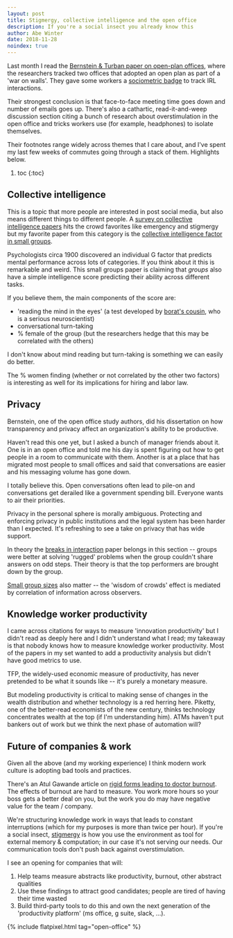 ```yaml
---
layout: post
title: Stigmergy, collective intelligence and the open office
description: If you're a social insect you already know this
author: Abe Winter
date: 2018-11-28
noindex: true
---
```


Last month I read the [Bernstein & Turban paper on open-plan offices](http://rstb.royalsocietypublishing.org/content/373/1753/20170239), where the researchers tracked two offices that adopted an open plan as part of a 'war on walls'. They gave some workers a [sociometric badge](https://www.fastcompany.com/3051324/we-spent-two-weeks-wearing-employee-trackers-heres-what-we-learned) to track IRL interactions.

Their strongest conclusion is that face-to-face meeting time goes down and number of emails goes up. There's also a cathartic, read-it-and-weep discussion section citing a bunch of research about overstimulation in the open office and tricks workers use (for example, headphones) to isolate themselves.

Their footnotes range widely across themes that I care about, and I've spent my last few weeks of commutes going through a stack of them. Highlights below.

1. toc
{:toc}

## Collective intelligence

This is a topic that more people are interested in post social media, but also means different things to different people. A [survey on collective intelligence papers](https://arxiv.org/abs/1204.3401) hits the crowd favorites like emergency and stigmergy but my favorite paper from this category is the [collective intelligence factor in small groups](https://www.researchgate.net/publication/47369848_Evidence_of_a_Collective_Intelligence_Factor_in_the_Performance_of_Human_Groups).

Psychologists circa 1900 discovered an individual G factor that predicts mental performance across lots of categories. If you think about it this is remarkable and weird. This small groups paper is claiming that *groups* also have a simple intelligence score predicting their ability across different tasks.

If you believe them, the main components of the score are:

* 'reading the mind in the eyes' (a test developed by [borat's cousin](https://en.wikipedia.org/wiki/Simon_Baron-Cohen), who is a serious neuroscientist)
* conversational turn-taking
* % female of the group (but the researchers hedge that this may be correlated with the others)

I don't know about mind reading but turn-taking is something we can easily do better.

The % women finding (whether or not correlated by the other two factors) is interesting as well for its implications for hiring and labor law.

## Privacy

Bernstein, one of the open office study authors, did his dissertation on how transparency and privacy affect an organization's ability to be productive.

Haven't read this one yet, but I asked a bunch of manager friends about it. One is in an open office and told me his day is spent figuring out how to get people in a room to communicate with them. Another is at a place that has migrated most people to small offices and said that conversations are easier and his messaging volume has gone down.

I totally believe this. Open conversations often lead to pile-on and conversations get derailed like a government spending bill. Everyone wants to air their priorities.

Privacy in the personal sphere is morally ambiguous. Protecting and enforcing privacy in public institutions and the legal system has been harder than I expected. It's refreshing to see a take on privacy that has wide support.

In theory the [breaks in interaction](http://www.pnas.org/content/115/35/8734) paper belongs in this section -- groups were better at solving 'rugged' problems when the group couldn't share answers on odd steps. Their theory is that the top performers are brought down by the group.

[Small group sizes](http://rspb.royalsocietypublishing.org/content/281/1784/20133305.long) also matter -- the 'wisdom of crowds' effect is mediated by correlation of information across observers.

## Knowledge worker productivity

I came across citations for ways to measure 'innovation productivity' but I didn't read as deeply here and I didn't understand what I read; my takeaway is that nobody knows how to measure knowledge worker productivity. Most of the papers in my set wanted to add a productivity analysis but didn't have good metrics to use.

TFP, the widely-used economic measure of productivity, has never pretended to be what it sounds like -- it's purely a monetary measure.

But modeling productivity is critical to making sense of changes in the wealth distribution and whether technology is a red herring here. Piketty, one of the better-read economists of the new century, thinks technology concentrates wealth at the top (if I'm understanding him). ATMs haven't put bankers out of work but we think the next phase of automation will?

## Future of companies & work

Given all the above (and my working experience) I think modern work culture is adopting bad tools and practices.

There's an Atul Gawande article on [rigid forms leading to doctor burnout](https://www.newyorker.com/magazine/2018/11/12/why-doctors-hate-their-computers). The effects of burnout are hard to measure. You work more hours so your boss gets a better deal on you, but the work you do may have negative value for the team / company.

We're structuring knowledge work in ways that leads to constant interruptions (which for my purposes is more than twice per hour). If you're a social insect, [stigmergy](https://en.wikipedia.org/wiki/Stigmergy) is how you use the environment as tool for external memory & computation; in our case it's not serving our needs. Our communication tools don't push back against overstimulation.

I see an opening for companies that will:

1. Help teams measure abstracts like productivity, burnout, other abstract qualities
1. Use these findings to attract good candidates; people are tired of having their time wasted
1. Build third-party tools to do this and own the next generation of the 'productivity platform' (ms office, g suite, slack, ...).

{% include flatpixel.html tag="open-office" %}

